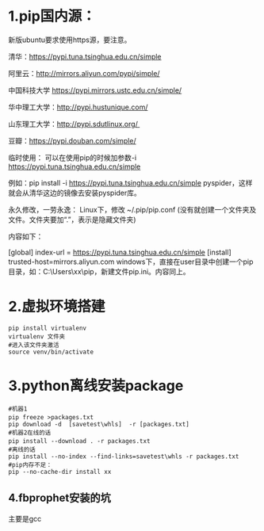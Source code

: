 # 1.pip国内源：
新版ubuntu要求使用https源，要注意。

清华：https://pypi.tuna.tsinghua.edu.cn/simple

阿里云：http://mirrors.aliyun.com/pypi/simple/

中国科技大学 https://pypi.mirrors.ustc.edu.cn/simple/

华中理工大学：http://pypi.hustunique.com/

山东理工大学：http://pypi.sdutlinux.org/ 

豆瓣：https://pypi.douban.com/simple/

临时使用：
可以在使用pip的时候加参数-i https://pypi.tuna.tsinghua.edu.cn/simple

例如：pip install -i https://pypi.tuna.tsinghua.edu.cn/simple pyspider，这样就会从清华这边的镜像去安装pyspider库。

永久修改，一劳永逸：
Linux下，修改 ~/.pip/pip.conf (没有就创建一个文件夹及文件。文件夹要加“.”，表示是隐藏文件夹)

内容如下：

[global]
index-url = https://pypi.tuna.tsinghua.edu.cn/simple
[install]
trusted-host=mirrors.aliyun.com
windows下，直接在user目录中创建一个pip目录，如：C:\Users\xx\pip，新建文件pip.ini。内容同上。

# 2.虚拟环境搭建
```shell
pip install virtualenv
virtualenv 文件夹
#进入该文件夹激活
source venv/bin/activate
```
# 3.python离线安装package
```shell
#机器1
pip freeze >packages.txt　
pip download -d  [savetest\whls]  -r [packages.txt]
#机器2在线的话
pip install --download . -r packages.txt　
#离线的话
pip install --no-index --find-links=savetest\whls -r packages.txt
#pip内存不足：
pip --no-cache-dir install xx
```
## 4.fbprophet安装的坑
主要是gcc

